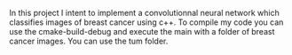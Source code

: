 In this project I intent to implement a convolutionnal neural network which classifies images of breast cancer using c++. To compile my code you can use the cmake-build-debug and execute the main with a folder of breast cancer images. You can use the tum folder. 